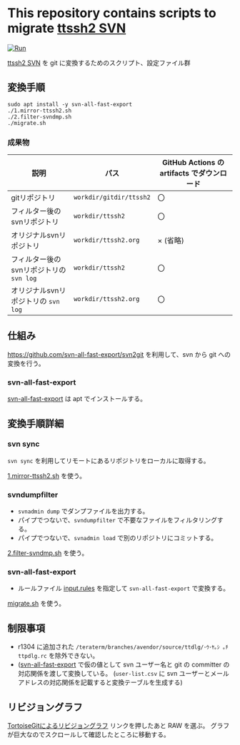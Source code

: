 # This repository contains scripts to migrate [ttssh2 SVN](http://svn.osdn.net/svnroot/ttssh2)

[![Run](https://github.com/m-tmatma/ttssh2migrate/actions/workflows/run.yml/badge.svg)](https://github.com/m-tmatma/ttssh2migrate/actions/workflows/run.yml)


[ttssh2 SVN](http://svn.osdn.net/svnroot/ttssh2) を git に変換するためのスクリプト、設定ファイル群

## 変換手順

```
sudo apt install -y svn-all-fast-export
./1.mirror-ttssh2.sh
./2.filter-svndmp.sh
./migrate.sh
```

### 成果物

|  説明  | パス  | GitHub Actions の artifacts でダウンロード  |
| ---- | ---- | ---- |
|  gitリポジトリ  |  `workdir/gitdir/ttssh2`  | 〇  |
|  フィルター後のsvnリポジトリ  |  `workdir/ttssh2`   | 〇  |
|  オリジナルsvnリポジトリ  |  `workdir/ttssh2.org`  | × (省略) |
|  フィルター後のsvnリポジトリの `svn log`  |  `workdir/ttssh2`   | 〇  |
|  オリジナルsvnリポジトリの `svn log`  |  `workdir/ttssh2.org`  | 〇  |

## 仕組み

https://github.com/svn-all-fast-export/svn2git を利用して、svn から git への変換を行う。

###  svn-all-fast-export

[svn-all-fast-export](https://manpages.ubuntu.com/manpages/trusty/man1/svn-all-fast-export.1.html) は apt でインストールする。

## 変換手順詳細

### svn sync

`svn sync` を利用してリモートにあるリポジトリをローカルに取得する。

[1.mirror-ttssh2.sh](1.mirror-ttssh2.sh) を使う。

### svndumpfilter

* `svnadmin dump` でダンプファイルを出力する。
* パイプでつないで、`svndumpfilter` で不要なファイルをフィルタリングする。
* パイプでつないで、`svnadmin load` で別のリポジトリにコミットする。

[2.filter-svndmp.sh](2.filter-svndmp.sh) を使う。

### svn-all-fast-export

* ルールファイル [input.rules](input.rules) を指定して `svn-all-fast-export` で変換する。

[migrate.sh](migrate.sh) を使う。

## 制限事項

* r1304 に追加された `/teraterm/branches/avendor/source/ttdlg/･ｳ･ﾔ｡ｼ ｡ﾁ ttpdlg.rc` を除外できない。
*  ([svn-all-fast-export](https://manpages.ubuntu.com/manpages/trusty/man1/svn-all-fast-export.1.html) で仮の値として svn ユーザー名と git の committer の対応関係を渡して変換している。 (`user-list.csv` に svn ユーザーとメールアドレスの対応関係を記載すると変換テーブルを生成する)

## リビジョングラフ

[TortoiseGitによるリビジョングラフ](ttssh2.svg)
リンクを押したあと RAW を選ぶ。
グラフが巨大なのでスクロールして確認したところに移動する。



